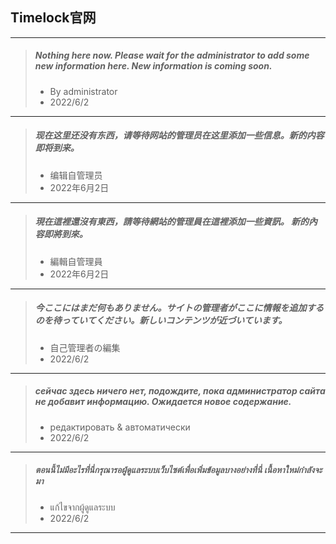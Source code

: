 ## Timelock官网

***

> ##### Nothing here now. Please wait for the administrator to add some new information here. New information is coming soon.  
> * By administrator  
> * 2022/6/2  

***

> ##### 现在这里还没有东西，请等待网站的管理员在这里添加一些信息。新的内容即将到来。  
> * 编辑自管理员  
> * 2022年6月2日  

***

> ##### 現在這裡還沒有東西，請等待網站的管理員在這裡添加一些資訊。 新的內容即將到來。
> * 編輯自管理員
> * 2022年6月2日

***

> ##### 今ここにはまだ何もありません。サイトの管理者がここに情報を追加するのを待っていてください。新しいコンテンツが近づいています。
> * 自己管理者の編集
> * 2022/6/2

***

> ##### сейчас здесь ничего нет, подождите, пока администратор сайта не добавит информацию. Ожидается новое содержание.
> * редактировать & автоматически
> * 2022/6/2

***

> ##### ตอนนี้ไม่มีอะไรที่นี่กรุณารอผู้ดูแลระบบเว็บไซต์เพื่อเพิ่มข้อมูลบางอย่างที่นี่ เนื้อหาใหม่กำลังจะมา
> * แก้ไขจากผู้ดูแลระบบ
> * 2022/6/2

***

